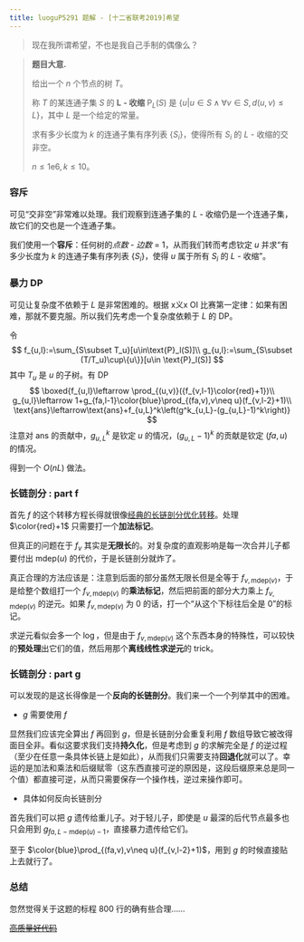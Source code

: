 ```yaml
---
title: luoguP5291 题解 - [十二省联考2019]希望
---
```


> 现在我所谓希望，不也是我自己手制的偶像么？

> **题目大意.** 
>
> 给出一个 $n$ 个节点的树 $T$。
>
> 称 $T$ 的某连通子集 $S$ 的 $\mathbf L$ **- 收缩** $\text{P}_L(S)$ 是 $\{u|u\in S\land\forall v\in S,d(u,v)\le L\}$，其中 $L$ 是一个给定的常量。
>
> 求有多少长度为 $k$ 的连通子集有序列表 $\{S_i\}$，使得所有 $S_i$ 的 $L$ - 收缩的交非空。
>
> $n\le 1\text{e}6,k\le 10$。

### 容斥

可见“交非空”非常难以处理。我们观察到连通子集的 $L$ - 收缩仍是一个连通子集，故它们的交也是一个连通子集。

我们使用一个**容斥**：任何树的*点数* - *边数* = 1，从而我们转而考虑钦定 $u$ 并求“有多少长度为 $k$ 的连通子集有序列表 $\{S_i\}$，使得 $u$ 属于所有 $S_i$ 的 $L$ - 收缩”。

### 暴力 DP

可见让复杂度不依赖于 $L$ 是非常困难的。根据 x义x OI 比赛第一定律：如果有困难，那就不要克服。所以我们先考虑一个复杂度依赖于 $L$ 的 DP。

令
$$
f_{u,l}:=\sum_{S\subset T_u}[u\in\text{P}_l(S)]\\
g_{u,l}:=\sum_{S\subset (T/T_u)\cup\{u\}}[u\in \text{P}_l(S)]
$$
其中 $T_u$ 是 $u$ 的子树。有 DP
$$
\boxed{f_{u,l}\leftarrow \prod_{(u,v)}({f_{v,l-1}\color{red}+1})\\
g_{u,l}\leftarrow 1+g_{fa,l-1}\color{blue}\prod_{(fa,v),v\neq u}(f_{v,l-2}+1)\\
\text{ans}\leftarrow\text{ans}+f_{u,L}^k\left(g^k_{u,L}-(g_{u,L}-1)^k\right)}
$$
注意对 $\text{ans}$ 的贡献中，$g^k_{u,L}$ 是钦定 $u$ 的情况，$(g_{u,L}-1)^k$ 的贡献是钦定 $(fa,u)$ 的情况。

得到一个 $O(nL)$ 做法。

### 长链剖分 : part f

首先 $f$ 的这个转移方程长得就很像[经典的长链剖分优化转移](https://xyix.gitee.io/posts/?page=2&postname=luogu-3565)。处理 $\color{red}+1$ 只需要打一个**加法标记**。

但真正的问题在于 $f_v$ 其实是**无限长**的。对复杂度的直观影响是每一次合并儿子都要付出 $\text{mdep}(u)$ 的代价，于是长链剖分就炸了。

真正合理的方法应该是：注意到后面的部分虽然无限长但是全等于 $f_{v,\text{mdep}(v)}$，于是给整个数组打一个 $f_{v,\text{mdep}(v)}$ 的**乘法标记**，然后把前面的部分大力乘上 $f_{v,\text{mdep}(v)}$ 的逆元。如果 $f_{v,\text{mdep}(v)}$ 为 $0$ 的话，打一个“从这个下标往后全是 $0$”的标记。

求逆元看似会多一个 $\log$，但是由于 $f_{v,\text{mdep}(v)}$ 这个东西本身的特殊性，可以较快的**预处理**出它们的值，然后用那个**离线线性求逆元**的 trick。

### 长链剖分 : part g

可以发现的是这长得像是一个**反向的长链剖分**。我们来一个一个列举其中的困难。

- $g$ 需要使用 $f$

显然我们应该完全算出 $f$ 再回到 $g$，但是长链剖分会重复利用 $f$ 数组导致它被改得面目全非。看似这要求我们支持**持久化**，但是考虑到 $g$ 的求解完全是 $f$ 的逆过程（至少在任意一条具体长链上是如此），从而我们只需要支持**回退化**就可以了。幸运的是加法和乘法和后缀赋零（这东西直接可逆的原因是，这段后缀原来总是同一个值）都直接可逆，从而只需要保存一个操作栈，逆过来操作即可。

- 具体如何反向长链剖分

首先我们可以把 $g$ 遗传给重儿子。对于轻儿子，即使是 $u$ 最深的后代节点最多也只会用到 $g_{fa,L-\text{mdep}(u)-1}$，直接暴力遗传给它们。

至于 $\color{blue}\prod_{(fa,v),v\neq u}(f_{v,l-2}+1)$，用到 $g$ 的时候直接贴上去就行了。

### 总结

忽然觉得关于这题的标程 800 行的确有些合理……

[~~高质量好代码~~](https://loj.ac/s/405238)